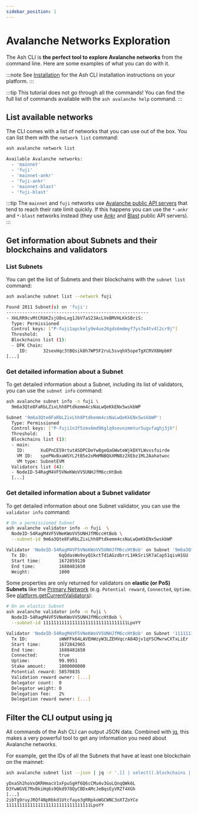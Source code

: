 ```yaml
---
sidebar_position: 1
---
```


# Avalanche Networks Exploration

The Ash CLI is **the perfect tool to explore Avalanche networks** from the command line. Here are some examples of what you can do with it.

:::note
See [Installation](/docs/toolkit/ash-cli/installation) for the Ash CLI installation instructions on your platform.
:::

:::tip
This tutorial does not go through all the commands! You can find the full list of commands available with the `ash avalanche help` command.
:::

## List available networks

The CLI comes with a list of networks that you can use out of the box. You can list them with the `network list` command:

```bash title="Command"
ash avalanche network list
```

```bash title="Output"
Available Avalanche networks:
  - 'mainnet'
  - 'fuji'
  - 'mainnet-ankr'
  - 'fuji-ankr'
  - 'mainnet-blast'
  - 'fuji-blast'
```

:::tip
The `mainnet` and `fuji` networks use [Avalanche public API servers](https://docs.avax.network/apis/avalanchego/public-api-server) that tend to reach their rate limit quickly. If this happens you can use the `*-ankr` and `*-blast` networks instead (they use [Ankr](https://www.ankr.com/) and [Blast](https://blastapi.io/) public API servers).
:::

## Get information about Subnets and their blockchains and validators

### List Subnets

You can get the list of Subnets and their blockchains with the `subnet list` command:

```bash title="Command"
ash avalanche subnet list --network fuji
```

```bash title="Output"
Found 2011 Subnet(s) on 'fuji':
------------------------------------------------------
- XHLRR9cvMtCR8KZsjU8nLxg1JbV7aS23AcLVeBMVHLKkSBriS:
  Type: Permissioned
  Control keys: ["P-fuji1apckely9e4ue26gds6mdmyf7ys7e4tv4l2cr9j"]
  Threshold:    1
  Blockchains list (1):
  - DFK Chain:
     ID:      32sexHqc3tBQsik8h7WP5F2ruL5svqhX5opeTgXCRVX8HpbKF
[...]
```

### Get detailed information about a Subnet

To get detailed information about a Subnet, including its list of validators, you can use the `subnet info` command:

```bash title="Command"
ash avalanche subnet info -n fuji \
  9m6a3Qte8FaRbLZixLhh8Ptdkemm4csNaLwQeKkENx5wskbWP
```

```bash title="Output"
Subnet '9m6a3Qte8FaRbLZixLhh8Ptdkemm4csNaLwQeKkENx5wskbWP':
  Type: Permissioned
  Control keys: ["P-fuji1n3f5zmv6md96glq9sevnzmmtur5ugvfaghj3jh"]
  Threshold:    1
  Blockchains list (1):
  - main:
    ID:      XuEPnCE59rtutASDPCDeYw8geQaGWwteWjkDXYLWvssfuirde
    VM ID:   spePNvBxaWSYL2tB5e2xMmMNBQkXMN8z2XEbz1ML2Aahatwoc
    VM type: SubnetEVM
  Validators list (4):
  - NodeID-54RagM4VF5VNeKWoVV5UNHJfM6ccHtBob
  [...]
```

### Get detailed information about a Subnet validator

To get detailed information about one Subnet validator, you can use the `validator info` command:

```bash title="Command"
# On a permissioned Subnet
ash avalanche validator info -n fuji  \
  NodeID-54RagM4VF5VNeKWoVV5UNHJfM6ccHtBob \
  --subnet-id 9m6a3Qte8FaRbLZixLhh8Ptdkemm4csNaLwQeKkENx5wskbWP
```

```bash title="Output"
Validator 'NodeID-54RagM4VF5VNeKWoVV5UNHJfM6ccHtBob' on Subnet '9m6a3Qte8FaRbLZixLhh8Ptdkemm4csNaLwQeKkENx5wskbWP':
  Tx ID:            6qQdasWo9xyQ1kctTd1AGzdbrrL1HkSriSR7aCap51qivH1GU
  Start time:       1672859120
  End time:         1688481650
  Weight:           1000
```

Some properties are only returned for validators on **elastic (or PoS) Subnets** like the [Primary Network](https://docs.avax.network/learn/avalanche/avalanche-platform) (e.g. `Potential reward`, `Connected`, `Uptime`. See [platform.getCurrentValidators](https://docs.avax.network/apis/avalanchego/apis/p-chain#platformgetcurrentvalidators)):

```bash title="Command"
# On an elastic Subnet
ash avalanche validator info -n fuji \
  NodeID-54RagM4VF5VNeKWoVV5UNHJfM6ccHtBob \
  --subnet-id 11111111111111111111111111111111LpoYY
```

```bash title="Output"
Validator 'NodeID-54RagM4VF5VNeKWoVV5UNHJfM6ccHtBob' on Subnet '11111111111111111111111111111111LpoYY':
  Tx ID:            sWWFFk64LAVEHWzyW3LZEHVqcrA84Djv1qYSCMwrwCXTxLiEr
  Start time:       1672842965
  End time:         1688481650
  Connected:        true
  Uptime:           99.9951
  Stake amount:     1000000000
  Potential reward: 50570835
  Validation reward owner: [...]
  Delegator count:  0
  Delegator weight: 0
  Delegation fee:   2%
  Delegation reward owner: [...]
```

## Filter the CLI output using jq

All commands of the Ash CLI can output JSON data. Combined with [jq](https://stedolan.github.io/jq/), this makes a very powerful tool to get any information you need about Avalanche networks.

For example, get the IDs of all the Subnets that have at least one blockchain on the mainnet:

```bash title="Command"
ash avalanche subnet list --json | jq -r '.[] | select((.blockchains | length) > 0) | .id'
```

```bash title="Output"
yDxaSh2hoVxQKRHmacV1xFpuSgHf6Q6cCMu4v3GoLQnqQWk6L
D3YwWGVE7MxBkiHq6s9Qkd978QyCBDxAMcJeBqsEyVRZf4XGh
[...]
2ibTg9ruyJRQf4NpRbkd1Utcfayo3gRRpkoWGCWNC3oXTZoYCe
11111111111111111111111111111111LpoYY
```
